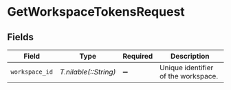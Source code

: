 # GetWorkspaceTokensRequest


## Fields

| Field                               | Type                                | Required                            | Description                         |
| ----------------------------------- | ----------------------------------- | ----------------------------------- | ----------------------------------- |
| `workspace_id`                      | *T.nilable(::String)*               | :heavy_minus_sign:                  | Unique identifier of the workspace. |